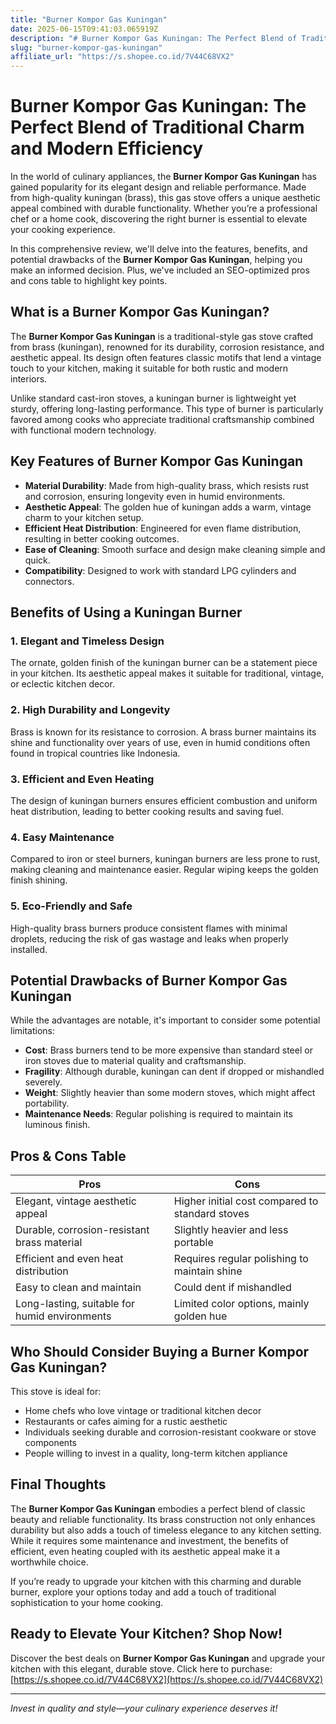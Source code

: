```yaml
---
title: "Burner Kompor Gas Kuningan"
date: 2025-06-15T09:41:03.065919Z
description: "# Burner Kompor Gas Kuningan: The Perfect Blend of Traditional Charm and Modern Efficiency..."
slug: "burner-kompor-gas-kuningan"
affiliate_url: "https://s.shopee.co.id/7V44C68VX2"
---
```

# Burner Kompor Gas Kuningan: The Perfect Blend of Traditional Charm and Modern Efficiency

In the world of culinary appliances, the **Burner Kompor Gas Kuningan** has gained popularity for its elegant design and reliable performance. Made from high-quality kuningan (brass), this gas stove offers a unique aesthetic appeal combined with durable functionality. Whether you’re a professional chef or a home cook, discovering the right burner is essential to elevate your cooking experience.

In this comprehensive review, we'll delve into the features, benefits, and potential drawbacks of the **Burner Kompor Gas Kuningan**, helping you make an informed decision. Plus, we've included an SEO-optimized pros and cons table to highlight key points.

## What is a Burner Kompor Gas Kuningan?

The **Burner Kompor Gas Kuningan** is a traditional-style gas stove crafted from brass (kuningan), renowned for its durability, corrosion resistance, and aesthetic appeal. Its design often features classic motifs that lend a vintage touch to your kitchen, making it suitable for both rustic and modern interiors.

Unlike standard cast-iron stoves, a kuningan burner is lightweight yet sturdy, offering long-lasting performance. This type of burner is particularly favored among cooks who appreciate traditional craftsmanship combined with functional modern technology.

## Key Features of Burner Kompor Gas Kuningan

- **Material Durability**: Made from high-quality brass, which resists rust and corrosion, ensuring longevity even in humid environments.
- **Aesthetic Appeal**: The golden hue of kuningan adds a warm, vintage charm to your kitchen setup.
- **Efficient Heat Distribution**: Engineered for even flame distribution, resulting in better cooking outcomes.
- **Ease of Cleaning**: Smooth surface and design make cleaning simple and quick.
- **Compatibility**: Designed to work with standard LPG cylinders and connectors.

## Benefits of Using a Kuningan Burner

### 1. Elegant and Timeless Design

The ornate, golden finish of the kuningan burner can be a statement piece in your kitchen. Its aesthetic appeal makes it suitable for traditional, vintage, or eclectic kitchen decor.

### 2. High Durability and Longevity

Brass is known for its resistance to corrosion. A brass burner maintains its shine and functionality over years of use, even in humid conditions often found in tropical countries like Indonesia.

### 3. Efficient and Even Heating

The design of kuningan burners ensures efficient combustion and uniform heat distribution, leading to better cooking results and saving fuel.

### 4. Easy Maintenance

Compared to iron or steel burners, kuningan burners are less prone to rust, making cleaning and maintenance easier. Regular wiping keeps the golden finish shining.

### 5. Eco-Friendly and Safe

High-quality brass burners produce consistent flames with minimal droplets, reducing the risk of gas wastage and leaks when properly installed.

## Potential Drawbacks of Burner Kompor Gas Kuningan

While the advantages are notable, it's important to consider some potential limitations:

- **Cost**: Brass burners tend to be more expensive than standard steel or iron stoves due to material quality and craftsmanship.
- **Fragility**: Although durable, kuningan can dent if dropped or mishandled severely.
- **Weight**: Slightly heavier than some modern stoves, which might affect portability.
- **Maintenance Needs**: Regular polishing is required to maintain its luminous finish.

## Pros & Cons Table

| **Pros**                                              | **Cons**                                              |
|--------------------------------------------------------|--------------------------------------------------------|
| Elegant, vintage aesthetic appeal                     | Higher initial cost compared to standard stoves      |
| Durable, corrosion-resistant brass material          | Slightly heavier and less portable                   |
| Efficient and even heat distribution                   | Requires regular polishing to maintain shine        |
| Easy to clean and maintain                            | Could dent if mishandled                                |
| Long-lasting, suitable for humid environments        | Limited color options, mainly golden hue           |

## Who Should Consider Buying a Burner Kompor Gas Kuningan?

This stove is ideal for:

- Home chefs who love vintage or traditional kitchen decor
- Restaurants or cafes aiming for a rustic aesthetic
- Individuals seeking durable and corrosion-resistant cookware or stove components
- People willing to invest in a quality, long-term kitchen appliance

## Final Thoughts

The **Burner Kompor Gas Kuningan** embodies a perfect blend of classic beauty and reliable functionality. Its brass construction not only enhances durability but also adds a touch of timeless elegance to any kitchen setting. While it requires some maintenance and investment, the benefits of efficient, even heating coupled with its aesthetic appeal make it a worthwhile choice.

If you’re ready to upgrade your kitchen with this charming and durable burner, explore your options today and add a touch of traditional sophistication to your home cooking.

## Ready to Elevate Your Kitchen? Shop Now!

Discover the best deals on **Burner Kompor Gas Kuningan** and upgrade your kitchen with this elegant, durable stove. Click here to purchase: [https://s.shopee.co.id/7V44C68VX2](https://s.shopee.co.id/7V44C68VX2)

---

*Invest in quality and style—your culinary experience deserves it!*
